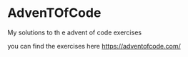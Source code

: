 # AdvenTOfCode
My solutions to th e advent of code exercises

you can find the exercises here https://adventofcode.com/
